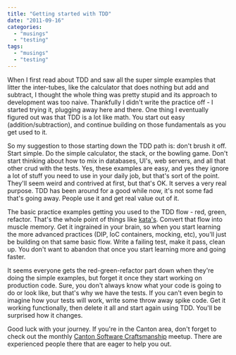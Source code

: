```yaml
---
title: "Getting started with TDD"
date: "2011-09-16"
categories: 
  - "musings"
  - "testing"
tags: 
  - "musings"
  - "testing"
---
```


When I first read about TDD and saw all the super simple examples that litter the inter-tubes, like the calculator that does nothing but add and subtract, I thought the whole thing was pretty stupid and its approach to development was too naive. Thankfully I didn't write the practice off - I started trying it, plugging away here and there. One thing I eventually figured out was that TDD is a lot like math. You start out easy (addition/subtraction), and continue building on those fundamentals as you get used to it.

So my suggestion to those starting down the TDD path is: don't brush it off. Start simple. Do the simple calculator, the stack, or the bowling game. Don't start thinking about how to mix in databases, UI's, web servers, and all that other crud with the tests. Yes, these examples are easy, and yes they ignore a lot of stuff you need to use in your daily job, but that's sort of the point. They'll seem weird and contrived at first, but that's OK. It serves a very real purpose. TDD has been around for a good while now, it's not some fad that's going away. People use it and get real value out of it.

The basic practice examples getting you used to the TDD flow - red, green, refactor. That's the whole point of things like [kata's](http://darrell.mozingo.net/code-katas/). Convert that flow into muscle memory. Get it ingrained in your brain, so when you start learning the more advanced practices (DIP, IoC containers, mocking, etc), you'll just be building on that same basic flow. Write a failing test, make it pass, clean up. You don't want to abandon that once you start learning more and going faster.

It seems everyone gets the red-green-refactor part down when they're doing the simple examples, but forget it once they start working on production code. Sure, you don't always know what your code is going to do or look like, but that's why we have the tests. If you can't even begin to imagine how your tests will work, write some throw away spike code. Get it working functionally, then delete it all and start again using TDD. You'll be surprised how it changes.

Good luck with your journey. If you're in the Canton area, don't forget to check out the monthly [Canton Software Craftsmanship](http://www.meetup.com/Canton-Software/) meetup. There are experienced people there that are eager to help you out.
